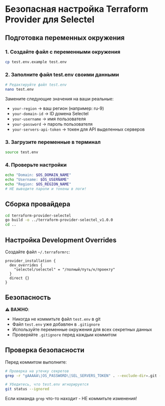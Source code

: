 # Безопасная настройка Terraform Provider для Selectel

## Подготовка переменных окружения

### 1. Создайте файл с переменными окружения

```bash
cp test.env.example test.env
```

### 2. Заполните файл test.env своими данными

```bash
# Редактируйте файл test.env
nano test.env
```

Замените следующие значения на ваши реальные:
- `your-region` → ваш регион (например: ru-9)
- `your-domain-id` → ID домена Selectel
- `your-username` → имя пользователя
- `your-password` → пароль пользователя
- `your-servers-api-token` → токен для API выделенных серверов

### 3. Загрузите переменные в терминал

```bash
source test.env
```

### 4. Проверьте настройки

```bash
echo "Domain: $OS_DOMAIN_NAME"
echo "Username: $OS_USERNAME"
echo "Region: $OS_REGION_NAME"
# НЕ выводите пароли и токены в логи!
```

## Сборка провайдера

```bash
cd terraform-provider-selectel
go build -o ../terraform-provider-selectel_v1.0.0
cd ..
```

## Настройка Development Overrides

Создайте файл `~/.terraformrc`:

```hcl
provider_installation {
  dev_overrides {
    "selectel/selectel" = "/полный/путь/к/проекту"
  }
  direct {}
}
```

## Безопасность

⚠️ **ВАЖНО**: 
- Никогда не коммитьте файл `test.env` в git
- Файл `test.env` уже добавлен в `.gitignore`
- Используйте переменные окружения для всех секретных данных
- Проверяйте `.gitignore` перед каждым коммитом

## Проверка безопасности

Перед коммитом выполните:

```bash
# Проверка на утечку секретов
grep -r "gAAAAA\|OS_PASSWORD\|SEL_SERVERS_TOKEN" . --exclude-dir=.git --exclude="*.md" --exclude="*.example"

# Убедитесь, что test.env игнорируется
git status --ignored
```

Если команда `grep` что-то находит - НЕ коммитьте изменения! 